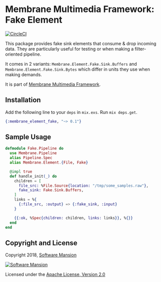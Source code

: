 # Membrane Multimedia Framework: Fake Element

[![CircleCI](https://circleci.com/gh/membraneframework/membrane-element-fake.svg?style=svg)](https://circleci.com/gh/membraneframework/membrane-element-fake)

This package provides fake sink elements that consume & drop incoming data.
They are particularly useful for testing or when making a filter-oriented pipeline.

It comes in 2 variants: `Membrane.Element.Fake.Sink.Buffers` and
`Membrane.Element.Fake.Sink.Bytes` which differ in units they use when making demands.

It is part of [Membrane Multimedia Framework](https://membraneframework.org).

## Installation

Add the following line to your `deps` in `mix.exs`.  Run `mix deps.get`.

```elixir
{:membrane_element_fake, "~> 0.1"}
```

## Sample Usage

```elixir
defmodule Fake.Pipeline do
  use Membrane.Pipeline
  alias Pipeline.Spec
  alias Membrane.Element.{File, Fake}

  @impl true
  def handle_init(_) do
    children = [
      file_src: %File.Source{location: "/tmp/some_samples.raw"},
      fake_sink: Fake.Sink.Buffers,
    ]
    links = %{
      {:file_src, :output} => {:fake_sink, :input}
    }

    {{:ok, %Spec{children: children, links: links}}, %{}}
  end
end
```

## Copyright and License

Copyright 2018, [Software Mansion](https://swmansion.com/?utm_source=git&utm_medium=readme&utm_campaign=membrane)

[![Software Mansion](https://membraneframework.github.io/static/logo/swm_logo_readme.png)](https://swmansion.com/?utm_source=git&utm_medium=readme&utm_campaign=membrane)

Licensed under the [Apache License, Version 2.0](LICENSE)

